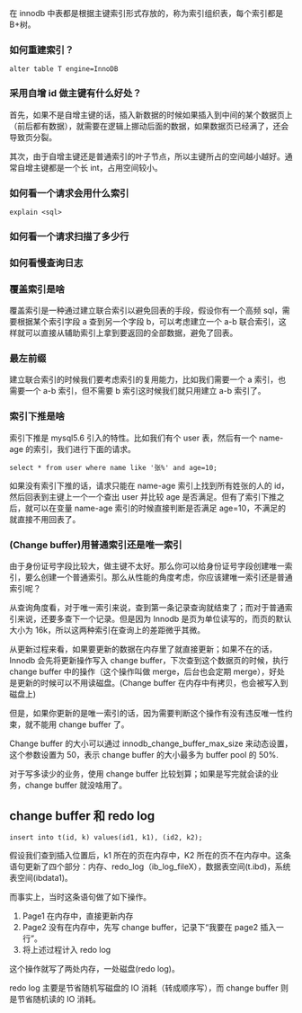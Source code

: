 在 innodb 中表都是根据主键索引形式存放的，称为索引组织表，每个索引都是 B+树。

### 如何重建索引？

```
alter table T engine=InnoDB
```

### 采用自增 id 做主键有什么好处？

首先，如果不是自增主键的话，插入新数据的时候如果插入到中间的某个数据页上（前后都有数据），就需要在逻辑上挪动后面的数据，如果数据页已经满了，还会导致页分裂。

其次，由于自增主键还是普通索引的叶子节点，所以主键所占的空间越小越好。通常自增主键都是一个长 int，占用空间较小。

### 如何看一个请求会用什么索引

```
explain <sql>
```

### 如何看一个请求扫描了多少行

### 如何看慢查询日志

### 覆盖索引是啥

覆盖索引是一种通过建立联合索引以避免回表的手段，假设你有一个高频 sql，需要根据某个索引字段 a 查到另一个字段 b，可以考虑建立一个 a-b 联合索引，这样就可以直接从辅助索引上拿到要返回的全部数据，避免了回表。

### 最左前缀

建立联合索引的时候我们要考虑索引的复用能力，比如我们需要一个 a 索引，也需要一个 a-b 索引，但不需要 b 索引这时候我们就只用建立 a-b 索引了。

### 索引下推是啥

索引下推是 mysql5.6 引入的特性。比如我们有个 user 表，然后有一个 name-age 的索引，我们进行下面的请求。

```
select * from user where name like '张%' and age=10;
```

如果没有索引下推的话，请求只能在 name-age 索引上找到所有姓张的人的 id，然后回表到主键上一个一个查出 user 并比较 age 是否满足。但有了索引下推之后，就可以在变量 name-age 索引的时候直接判断是否满足 age=10，不满足的就直接不用回表了。

### (Change buffer)用普通索引还是唯一索引

由于身份证号字段比较大，做主键不太好。那么你可以给身份证号字段创建唯一索引，要么创建一个普通索引。那么从性能的角度考虑，你应该建唯一索引还是普通索引呢？

从查询角度看，对于唯一索引来说，查到第一条记录查询就结束了；而对于普通索引来说，还要多查下一个记录。但是因为 Innodb 是页为单位读写的，而页的默认大小为 16k，所以这两种索引在查询上的差距微乎其微。

从更新过程来看，如果要更新的数据在内存里了就直接更新；如果不在的话，Innodb 会先将更新操作写入 change buffer，下次查到这个数据页的时候，执行 change buffer 中的操作（这个操作叫做 merge，后台也会定期 merge），好处是更新的时候可以不用读磁盘。(Change buffer 在内存中有拷贝，也会被写入到磁盘上)

但是，如果你更新的是唯一索引的话，因为需要判断这个操作有没有违反唯一性约束，就不能用 change buffer 了。

Change buffer 的大小可以通过 innodb_change_buffer_max_size 来动态设置，这个参数设置为 50，表示 change buffer 的大小最多为 buffer pool 的 50%.

对于写多读少的业务，使用 change buffer 比较划算；如果是写完就会读的业务，change buffer 就没啥用了。

## change buffer 和 redo log

```
insert into t(id, k) values(id1, k1), (id2, k2);
```

假设我们查到插入位置后，k1 所在的页在内存中，K2 所在的页不在内存中。这条语句更新了四个部分：内存、redo_log（ib_log_fileX），数据表空间(t.ibd)，系统表空间(ibdata1)。

而事实上，当时这条语句做了如下操作。

1. Page1 在内存中，直接更新内存
2. Page2 没有在内存中，先写 change buffer，记录下“我要在 page2 插入一行”。
3. 将上述过程计入 redo log

这个操作就写了两处内存，一处磁盘(redo log)。

redo log 主要是节省随机写磁盘的 IO 消耗（转成顺序写），而 change buffer 则是节省随机读的 IO 消耗。
